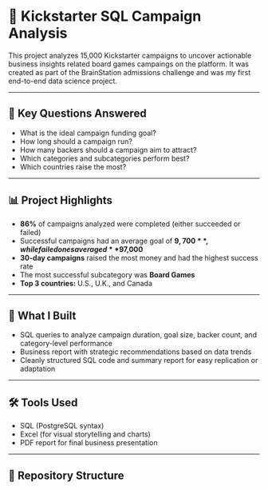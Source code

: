 # 🎯 Kickstarter SQL Campaign Analysis

This project analyzes 15,000 Kickstarter campaigns to uncover actionable business insights related board games campaings on the platform. It was created as part of the BrainStation admissions challenge and was my first end-to-end data science project.

---

## 📌 Key Questions Answered
- What is the ideal campaign funding goal?
- How long should a campaign run?
- How many backers should a campaign aim to attract?
- Which categories and subcategories perform best?
- Which countries raise the most?

---

## 📊 Project Highlights
- **86%** of campaigns analyzed were completed (either succeeded or failed)
- Successful campaigns had an average goal of **$9,700**, while failed ones averaged **$97,000**
- **30-day campaigns** raised the most money and had the highest success rate
- The most successful subcategory was **Board Games**
- **Top 3 countries:** U.S., U.K., and Canada

---

## 🧠 What I Built
- SQL queries to analyze campaign duration, goal size, backer count, and category-level performance
- Business report with strategic recommendations based on data trends
- Cleanly structured SQL code and summary report for easy replication or adaptation

---

## 🛠 Tools Used
- SQL (PostgreSQL syntax)
- Excel (for visual storytelling and charts)
- PDF report for final business presentation

---

## 📂 Repository Structure
